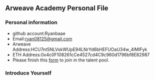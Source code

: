 ## Arweave Academy Personal File

### Personal information

- github account:Ryanbaae
- Email:ryan08125@gmail.com
- Arweave Address:HCU7nt5NLVskWUpE94LNrYd6bHEFUOaU34w_4lMIFyk
- ETH Address:0x4c0F108261cCe4527cd4C9c960d1796bf8E82987
- Please finish this [form](https://docs.google.com/forms/d/e/1FAIpQLSfWA5fIIcBgmRppm3jNz5vmf9Mai_QMVil-2pO4r7YKn_Zhtw/viewform?usp=sf_link) to join in the talent pool.

### Introduce Yourself
